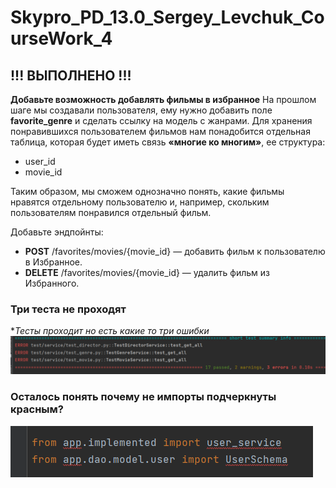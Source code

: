# Skypro_PD_13.0_Sergey_Levchuk_CourseWork_4

## !!! ВЫПОЛНЕНО !!!
**Добавьте возможность добавлять фильмы в избранное**
На прошлом шаге мы создавали пользователя, ему нужно добавить поле **favorite_genre** и сделать ссылку на модель с жанрами.
Для хранения понравившихся пользователем фильмов нам понадобится отдельная таблица, которая будет иметь связь **«многие ко многим»**, ее структура:
- user_id
- movie_id

Таким образом, мы сможем однозначно понять, какие фильмы нравятся отдельному пользователю и, например, скольким пользователям понравился отдельный фильм.

Добавьте эндпойнты:
- **POST** /favorites/movies/{movie_id} — добавить фильм к пользователю в Избранное.
- **DELETE** /favorites/movies/{movie_id} — удалить фильм из Избранного.

### Три теста не проходят
 **Тесты проходит но есть какие то три ошибки*
![img_1.png](img_1.png)

### Осталось понять почему не импорты подчеркнуты красным?
![img_2.png](img_2.png)